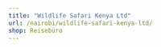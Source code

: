 ```yaml
---
title: "Wildlife Safari Kenya Ltd"
url: /nairobi/wildlife-safari-kenya-ltd/
shop: Reisebüro
---
```

